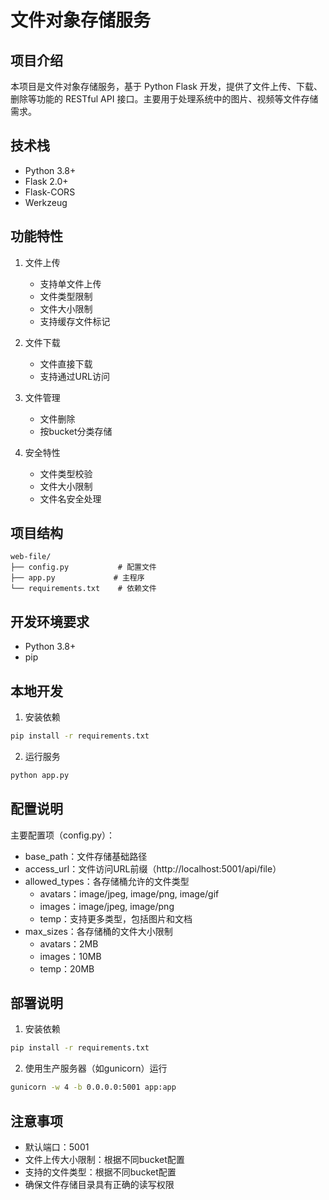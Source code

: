 # 文件对象存储服务

## 项目介绍
本项目是文件对象存储服务，基于 Python Flask 开发，提供了文件上传、下载、删除等功能的 RESTful API 接口。主要用于处理系统中的图片、视频等文件存储需求。

## 技术栈
- Python 3.8+
- Flask 2.0+
- Flask-CORS
- Werkzeug

## 功能特性
1. 文件上传
   - 支持单文件上传
   - 文件类型限制
   - 文件大小限制
   - 支持缓存文件标记

2. 文件下载
   - 文件直接下载
   - 支持通过URL访问

3. 文件管理
   - 文件删除
   - 按bucket分类存储

4. 安全特性
   - 文件类型校验
   - 文件大小限制
   - 文件名安全处理

## 项目结构
```
web-file/
├── config.py           # 配置文件
├── app.py             # 主程序
└── requirements.txt    # 依赖文件
```

## 开发环境要求
- Python 3.8+
- pip

## 本地开发
1. 安装依赖
```bash
pip install -r requirements.txt
```

2. 运行服务
```bash
python app.py
```

## 配置说明
主要配置项（config.py）：
- base_path：文件存储基础路径
- access_url：文件访问URL前缀（http://localhost:5001/api/file）
- allowed_types：各存储桶允许的文件类型
  - avatars：image/jpeg, image/png, image/gif
  - images：image/jpeg, image/png
  - temp：支持更多类型，包括图片和文档
- max_sizes：各存储桶的文件大小限制
  - avatars：2MB
  - images：10MB
  - temp：20MB

## 部署说明
1. 安装依赖
```bash
pip install -r requirements.txt
```

2. 使用生产服务器（如gunicorn）运行
```bash
gunicorn -w 4 -b 0.0.0.0:5001 app:app
```

## 注意事项
- 默认端口：5001
- 文件上传大小限制：根据不同bucket配置
- 支持的文件类型：根据不同bucket配置
- 确保文件存储目录具有正确的读写权限 